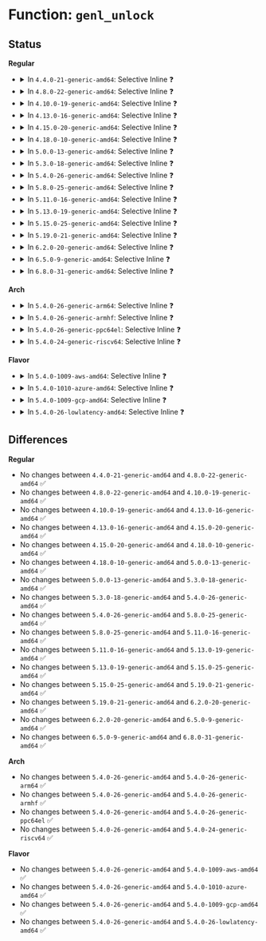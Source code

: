 # Function: <code>genl_unlock</code>

## Status
<b>Regular</b>
<ul>
<li>
<details>
<summary>In <code>4.4.0-21-generic-amd64</code>: Selective Inline ❓</summary>

```c
void genl_unlock()
```

```json
{
  "name": "genl_unlock",
  "collision_type": "Unique Global",
  "inline_type": "Selective",
  "funcs": [
    {
      "addr": 18446744071586509072,
      "name": "genl_unlock",
      "external": true,
      "loc": "net/netlink/genetlink.c:35",
      "file": "net/netlink/genetlink.c",
      "inline": "not declared, inlined",
      "caller_inline": [
        "net/netlink/genetlink.c:genl_lock_done",
        "net/netlink/genetlink.c:genl_lock_dumpit",
        "net/netlink/genetlink.c:genl_family_rcv_msg",
        "net/netlink/genetlink.c:genl_rcv_msg",
        "net/netlink/genetlink.c:ctrl_getfamily",
        "net/netlink/genetlink.c:genl_unregister_family",
        "net/netlink/genetlink.c:genl_unregister_family"
      ],
      "caller_func": []
    }
  ],
  "symbols": [
    {
      "addr": 18446744071586509072,
      "name": "genl_unlock",
      "section": ".text",
      "bind": "STB_GLOBAL",
      "size": 23
    }
  ]
}
```
</details>
</li>
<li>
<details>
<summary>In <code>4.8.0-22-generic-amd64</code>: Selective Inline ❓</summary>

```c
void genl_unlock()
```

```json
{
  "name": "genl_unlock",
  "collision_type": "Unique Global",
  "inline_type": "Selective",
  "funcs": [
    {
      "addr": 18446744071586955605,
      "name": "genl_unlock",
      "external": true,
      "loc": "net/netlink/genetlink.c:35",
      "file": "net/netlink/genetlink.c",
      "inline": "not declared, inlined",
      "caller_inline": [
        "net/netlink/genetlink.c:ctrl_getfamily",
        "net/netlink/genetlink.c:genl_rcv_msg",
        "net/netlink/genetlink.c:genl_family_rcv_msg",
        "net/netlink/genetlink.c:genl_lock_done",
        "net/netlink/genetlink.c:genl_lock_dumpit",
        "net/netlink/genetlink.c:genl_lock_start",
        "net/netlink/genetlink.c:genl_unregister_family",
        "net/netlink/genetlink.c:genl_unregister_family"
      ],
      "caller_func": []
    }
  ],
  "symbols": [
    {
      "addr": 18446744071586951376,
      "name": "genl_unlock",
      "section": ".text",
      "bind": "STB_GLOBAL",
      "size": 23
    }
  ]
}
```
</details>
</li>
<li>
<details>
<summary>In <code>4.10.0-19-generic-amd64</code>: Selective Inline ❓</summary>

```c
void genl_unlock()
```

```json
{
  "name": "genl_unlock",
  "collision_type": "Unique Global",
  "inline_type": "Selective",
  "funcs": [
    {
      "addr": 18446744071587150645,
      "name": "genl_unlock",
      "external": true,
      "loc": "net/netlink/genetlink.c:36",
      "file": "net/netlink/genetlink.c",
      "inline": "not declared, inlined",
      "caller_inline": [
        "net/netlink/genetlink.c:ctrl_getfamily",
        "net/netlink/genetlink.c:genl_rcv_msg",
        "net/netlink/genetlink.c:genl_family_rcv_msg",
        "net/netlink/genetlink.c:genl_lock_done",
        "net/netlink/genetlink.c:genl_lock_dumpit",
        "net/netlink/genetlink.c:genl_lock_start",
        "net/netlink/genetlink.c:genl_unregister_family",
        "net/netlink/genetlink.c:genl_unregister_family"
      ],
      "caller_func": []
    }
  ],
  "symbols": [
    {
      "addr": 18446744071587146352,
      "name": "genl_unlock",
      "section": ".text",
      "bind": "STB_GLOBAL",
      "size": 23
    }
  ]
}
```
</details>
</li>
<li>
<details>
<summary>In <code>4.13.0-16-generic-amd64</code>: Selective Inline ❓</summary>

```c
void genl_unlock()
```

```json
{
  "name": "genl_unlock",
  "collision_type": "Unique Global",
  "inline_type": "Selective",
  "funcs": [
    {
      "addr": 18446744071587281562,
      "name": "genl_unlock",
      "external": true,
      "loc": "net/netlink/genetlink.c:36",
      "file": "net/netlink/genetlink.c",
      "inline": "not declared, inlined",
      "caller_inline": [
        "net/netlink/genetlink.c:ctrl_getfamily",
        "net/netlink/genetlink.c:genl_rcv_msg",
        "net/netlink/genetlink.c:genl_family_rcv_msg",
        "net/netlink/genetlink.c:genl_lock_done",
        "net/netlink/genetlink.c:genl_lock_dumpit",
        "net/netlink/genetlink.c:genl_lock_start",
        "net/netlink/genetlink.c:genl_unregister_family",
        "net/netlink/genetlink.c:genl_unregister_family"
      ],
      "caller_func": []
    }
  ],
  "symbols": [
    {
      "addr": 18446744071587277296,
      "name": "genl_unlock",
      "section": ".text",
      "bind": "STB_GLOBAL",
      "size": 23
    }
  ]
}
```
</details>
</li>
<li>
<details>
<summary>In <code>4.15.0-20-generic-amd64</code>: Selective Inline ❓</summary>

```c
void genl_unlock()
```

```json
{
  "name": "genl_unlock",
  "collision_type": "Unique Global",
  "inline_type": "Selective",
  "funcs": [
    {
      "addr": 18446744071587801642,
      "name": "genl_unlock",
      "external": true,
      "loc": "net/netlink/genetlink.c:37",
      "file": "net/netlink/genetlink.c",
      "inline": "not declared, inlined",
      "caller_inline": [
        "net/netlink/genetlink.c:ctrl_getfamily",
        "net/netlink/genetlink.c:genl_rcv_msg",
        "net/netlink/genetlink.c:genl_family_rcv_msg",
        "net/netlink/genetlink.c:genl_lock_done",
        "net/netlink/genetlink.c:genl_lock_dumpit",
        "net/netlink/genetlink.c:genl_lock_start",
        "net/netlink/genetlink.c:genl_unregister_family",
        "net/netlink/genetlink.c:genl_unregister_family"
      ],
      "caller_func": []
    }
  ],
  "symbols": [
    {
      "addr": 18446744071587797280,
      "name": "genl_unlock",
      "section": ".text",
      "bind": "STB_GLOBAL",
      "size": 23
    }
  ]
}
```
</details>
</li>
<li>
<details>
<summary>In <code>4.18.0-10-generic-amd64</code>: Selective Inline ❓</summary>

```c
void genl_unlock()
```

```json
{
  "name": "genl_unlock",
  "collision_type": "Unique Global",
  "inline_type": "Selective",
  "funcs": [
    {
      "addr": 18446744071588143199,
      "name": "genl_unlock",
      "external": true,
      "loc": "net/netlink/genetlink.c:37",
      "file": "net/netlink/genetlink.c",
      "inline": "not declared, inlined",
      "caller_inline": [
        "net/netlink/genetlink.c:ctrl_getfamily",
        "net/netlink/genetlink.c:genl_rcv_msg",
        "net/netlink/genetlink.c:genl_family_rcv_msg",
        "net/netlink/genetlink.c:genl_lock_done",
        "net/netlink/genetlink.c:genl_lock_dumpit",
        "net/netlink/genetlink.c:genl_lock_start",
        "net/netlink/genetlink.c:genl_unregister_family",
        "net/netlink/genetlink.c:genl_unregister_family"
      ],
      "caller_func": []
    }
  ],
  "symbols": [
    {
      "addr": 18446744071588140064,
      "name": "genl_unlock",
      "section": ".text",
      "bind": "STB_GLOBAL",
      "size": 23
    }
  ]
}
```
</details>
</li>
<li>
<details>
<summary>In <code>5.0.0-13-generic-amd64</code>: Selective Inline ❓</summary>

```c
void genl_unlock()
```

```json
{
  "name": "genl_unlock",
  "collision_type": "Unique Global",
  "inline_type": "Selective",
  "funcs": [
    {
      "addr": 18446744071588325919,
      "name": "genl_unlock",
      "external": true,
      "loc": "net/netlink/genetlink.c:37",
      "file": "net/netlink/genetlink.c",
      "inline": "not declared, inlined",
      "caller_inline": [
        "net/netlink/genetlink.c:ctrl_getfamily",
        "net/netlink/genetlink.c:genl_rcv_msg",
        "net/netlink/genetlink.c:genl_family_rcv_msg",
        "net/netlink/genetlink.c:genl_lock_done",
        "net/netlink/genetlink.c:genl_lock_dumpit",
        "net/netlink/genetlink.c:genl_lock_start",
        "net/netlink/genetlink.c:genl_unregister_family",
        "net/netlink/genetlink.c:genl_unregister_family"
      ],
      "caller_func": []
    }
  ],
  "symbols": [
    {
      "addr": 18446744071588322784,
      "name": "genl_unlock",
      "section": ".text",
      "bind": "STB_GLOBAL",
      "size": 23
    }
  ]
}
```
</details>
</li>
<li>
<details>
<summary>In <code>5.3.0-18-generic-amd64</code>: Selective Inline ❓</summary>

```c
void genl_unlock()
```

```json
{
  "name": "genl_unlock",
  "collision_type": "Unique Global",
  "inline_type": "Selective",
  "funcs": [
    {
      "addr": 18446744071588724253,
      "name": "genl_unlock",
      "external": true,
      "loc": "net/netlink/genetlink.c:37",
      "file": "net/netlink/genetlink.c",
      "inline": "not declared, inlined",
      "caller_inline": [
        "net/netlink/genetlink.c:ctrl_getfamily",
        "net/netlink/genetlink.c:genl_rcv_msg",
        "net/netlink/genetlink.c:genl_family_rcv_msg",
        "net/netlink/genetlink.c:genl_lock_done",
        "net/netlink/genetlink.c:genl_lock_dumpit",
        "net/netlink/genetlink.c:genl_lock_start",
        "net/netlink/genetlink.c:genl_unregister_family",
        "net/netlink/genetlink.c:genl_unregister_family"
      ],
      "caller_func": []
    }
  ],
  "symbols": [
    {
      "addr": 18446744071588721088,
      "name": "genl_unlock",
      "section": ".text",
      "bind": "STB_GLOBAL",
      "size": 23
    }
  ]
}
```
</details>
</li>
<li>
<details>
<summary>In <code>5.4.0-26-generic-amd64</code>: Selective Inline ❓</summary>

```c
void genl_unlock()
```

```json
{
  "name": "genl_unlock",
  "collision_type": "Unique Global",
  "inline_type": "Selective",
  "funcs": [
    {
      "addr": 18446744071588947917,
      "name": "genl_unlock",
      "external": true,
      "loc": "net/netlink/genetlink.c:37",
      "file": "net/netlink/genetlink.c",
      "inline": "not declared, inlined",
      "caller_inline": [
        "net/netlink/genetlink.c:ctrl_getfamily",
        "net/netlink/genetlink.c:genl_rcv_msg",
        "net/netlink/genetlink.c:genl_family_rcv_msg",
        "net/netlink/genetlink.c:genl_lock_done",
        "net/netlink/genetlink.c:genl_lock_dumpit",
        "net/netlink/genetlink.c:genl_lock_start",
        "net/netlink/genetlink.c:genl_unregister_family",
        "net/netlink/genetlink.c:genl_unregister_family"
      ],
      "caller_func": []
    }
  ],
  "symbols": [
    {
      "addr": 18446744071588944752,
      "name": "genl_unlock",
      "section": ".text",
      "bind": "STB_GLOBAL",
      "size": 23
    }
  ]
}
```
</details>
</li>
<li>
<details>
<summary>In <code>5.8.0-25-generic-amd64</code>: Selective Inline ❓</summary>

```c
void genl_unlock()
```

```json
{
  "name": "genl_unlock",
  "collision_type": "Unique Global",
  "inline_type": "Selective",
  "funcs": [
    {
      "addr": 18446744071589844315,
      "name": "genl_unlock",
      "external": true,
      "loc": "net/netlink/genetlink.c:37",
      "file": "net/netlink/genetlink.c",
      "inline": "not declared, inlined",
      "caller_inline": [
        "net/netlink/genetlink.c:ctrl_getfamily",
        "net/netlink/genetlink.c:genl_rcv_msg",
        "net/netlink/genetlink.c:genl_family_rcv_msg_dumpit",
        "net/netlink/genetlink.c:genl_lock_done",
        "net/netlink/genetlink.c:genl_lock_dumpit",
        "net/netlink/genetlink.c:genl_start",
        "net/netlink/genetlink.c:genl_unregister_family",
        "net/netlink/genetlink.c:genl_unregister_family"
      ],
      "caller_func": []
    }
  ],
  "symbols": [
    {
      "addr": 18446744071589836336,
      "name": "genl_unlock",
      "section": ".text",
      "bind": "STB_GLOBAL",
      "size": 23
    }
  ]
}
```
</details>
</li>
<li>
<details>
<summary>In <code>5.11.0-16-generic-amd64</code>: Selective Inline ❓</summary>

```c
void genl_unlock()
```

```json
{
  "name": "genl_unlock",
  "collision_type": "Unique Global",
  "inline_type": "Selective",
  "funcs": [
    {
      "addr": 18446744071589880091,
      "name": "genl_unlock",
      "external": true,
      "loc": "net/netlink/genetlink.c:37",
      "file": "net/netlink/genetlink.c",
      "inline": "not declared, inlined",
      "caller_inline": [
        "net/netlink/genetlink.c:ctrl_getfamily",
        "net/netlink/genetlink.c:genl_rcv_msg",
        "net/netlink/genetlink.c:genl_family_rcv_msg_dumpit",
        "net/netlink/genetlink.c:genl_lock_done",
        "net/netlink/genetlink.c:genl_lock_dumpit",
        "net/netlink/genetlink.c:genl_start",
        "net/netlink/genetlink.c:genl_unregister_family",
        "net/netlink/genetlink.c:genl_unregister_family"
      ],
      "caller_func": []
    }
  ],
  "symbols": [
    {
      "addr": 18446744071589872768,
      "name": "genl_unlock",
      "section": ".text",
      "bind": "STB_GLOBAL",
      "size": 23
    }
  ]
}
```
</details>
</li>
<li>
<details>
<summary>In <code>5.13.0-19-generic-amd64</code>: Selective Inline ❓</summary>

```c
void genl_unlock()
```

```json
{
  "name": "genl_unlock",
  "collision_type": "Unique Global",
  "inline_type": "Selective",
  "funcs": [
    {
      "addr": 18446744071589782663,
      "name": "genl_unlock",
      "external": true,
      "loc": "net/netlink/genetlink.c:37",
      "file": "net/netlink/genetlink.c",
      "inline": "not declared, inlined",
      "caller_inline": [
        "net/netlink/genetlink.c:genl_bind",
        "net/netlink/genetlink.c:ctrl_getfamily",
        "net/netlink/genetlink.c:genl_rcv_msg",
        "net/netlink/genetlink.c:genl_family_rcv_msg_dumpit",
        "net/netlink/genetlink.c:genl_lock_done",
        "net/netlink/genetlink.c:genl_lock_dumpit",
        "net/netlink/genetlink.c:genl_start",
        "net/netlink/genetlink.c:genl_unregister_family",
        "net/netlink/genetlink.c:genl_unregister_family"
      ],
      "caller_func": []
    }
  ],
  "symbols": [
    {
      "addr": 18446744071589778800,
      "name": "genl_unlock",
      "section": ".text",
      "bind": "STB_GLOBAL",
      "size": 23
    }
  ]
}
```
</details>
</li>
<li>
<details>
<summary>In <code>5.15.0-25-generic-amd64</code>: Selective Inline ❓</summary>

```c
void genl_unlock()
```

```json
{
  "name": "genl_unlock",
  "collision_type": "Unique Global",
  "inline_type": "Selective",
  "funcs": [
    {
      "addr": 18446744071590542087,
      "name": "genl_unlock",
      "external": true,
      "loc": "net/netlink/genetlink.c:37",
      "file": "net/netlink/genetlink.c",
      "inline": "not declared, inlined",
      "caller_inline": [
        "net/netlink/genetlink.c:genl_bind",
        "net/netlink/genetlink.c:ctrl_getfamily",
        "net/netlink/genetlink.c:genl_rcv_msg",
        "net/netlink/genetlink.c:genl_family_rcv_msg_dumpit",
        "net/netlink/genetlink.c:genl_lock_done",
        "net/netlink/genetlink.c:genl_lock_dumpit",
        "net/netlink/genetlink.c:genl_start",
        "net/netlink/genetlink.c:genl_unregister_family",
        "net/netlink/genetlink.c:genl_unregister_family"
      ],
      "caller_func": []
    }
  ],
  "symbols": [
    {
      "addr": 18446744071590538224,
      "name": "genl_unlock",
      "section": ".text",
      "bind": "STB_GLOBAL",
      "size": 23
    }
  ]
}
```
</details>
</li>
<li>
<details>
<summary>In <code>5.19.0-21-generic-amd64</code>: Selective Inline ❓</summary>

```c
void genl_unlock()
```

```json
{
  "name": "genl_unlock",
  "collision_type": "Unique Global",
  "inline_type": "Selective",
  "funcs": [
    {
      "addr": 18446744071592151851,
      "name": "genl_unlock",
      "external": true,
      "loc": "net/netlink/genetlink.c:37",
      "file": "net/netlink/genetlink.c",
      "inline": "not declared, inlined",
      "caller_inline": [
        "net/netlink/genetlink.c:genl_bind",
        "net/netlink/genetlink.c:ctrl_getfamily",
        "net/netlink/genetlink.c:genl_rcv_msg",
        "net/netlink/genetlink.c:genl_family_rcv_msg_dumpit",
        "net/netlink/genetlink.c:genl_lock_done",
        "net/netlink/genetlink.c:genl_lock_dumpit",
        "net/netlink/genetlink.c:genl_start",
        "net/netlink/genetlink.c:genl_unregister_family",
        "net/netlink/genetlink.c:genl_unregister_family"
      ],
      "caller_func": []
    }
  ],
  "symbols": [
    {
      "addr": 18446744071592147344,
      "name": "genl_unlock",
      "section": ".text",
      "bind": "STB_GLOBAL",
      "size": 29
    }
  ]
}
```
</details>
</li>
<li>
<details>
<summary>In <code>6.2.0-20-generic-amd64</code>: Selective Inline ❓</summary>

```c
void genl_unlock()
```

```json
{
  "name": "genl_unlock",
  "collision_type": "Unique Global",
  "inline_type": "Selective",
  "funcs": [
    {
      "addr": 18446744071593982359,
      "name": "genl_unlock",
      "external": true,
      "loc": "net/netlink/genetlink.c:37",
      "file": "net/netlink/genetlink.c",
      "inline": "not declared, inlined",
      "caller_inline": [
        "net/netlink/genetlink.c:ctrl_getfamily",
        "net/netlink/genetlink.c:genl_rcv_msg",
        "net/netlink/genetlink.c:genl_family_rcv_msg_dumpit",
        "net/netlink/genetlink.c:genl_lock_done",
        "net/netlink/genetlink.c:genl_lock_dumpit",
        "net/netlink/genetlink.c:genl_start",
        "net/netlink/genetlink.c:genl_unregister_family",
        "net/netlink/genetlink.c:genl_unregister_family"
      ],
      "caller_func": []
    }
  ],
  "symbols": [
    {
      "addr": 18446744071593971792,
      "name": "genl_unlock",
      "section": ".text",
      "bind": "STB_GLOBAL",
      "size": 29
    }
  ]
}
```
</details>
</li>
<li>
<details>
<summary>In <code>6.5.0-9-generic-amd64</code>: Selective Inline ❓</summary>

```c
void genl_unlock()
```

```json
{
  "name": "genl_unlock",
  "collision_type": "Unique Global",
  "inline_type": "Selective",
  "funcs": [
    {
      "addr": 18446744071594360343,
      "name": "genl_unlock",
      "external": true,
      "loc": "net/netlink/genetlink.c:37",
      "file": "net/netlink/genetlink.c",
      "inline": "not declared, inlined",
      "caller_inline": [
        "net/netlink/genetlink.c:ctrl_getfamily",
        "net/netlink/genetlink.c:genl_rcv_msg",
        "net/netlink/genetlink.c:genl_family_rcv_msg_dumpit",
        "net/netlink/genetlink.c:genl_lock_done",
        "net/netlink/genetlink.c:genl_lock_dumpit",
        "net/netlink/genetlink.c:genl_start",
        "net/netlink/genetlink.c:genl_unregister_family",
        "net/netlink/genetlink.c:genl_unregister_family"
      ],
      "caller_func": []
    }
  ],
  "symbols": [
    {
      "addr": 18446744071594348896,
      "name": "genl_unlock",
      "section": ".text",
      "bind": "STB_GLOBAL",
      "size": 29
    }
  ]
}
```
</details>
</li>
<li>
<details>
<summary>In <code>6.8.0-31-generic-amd64</code>: Selective Inline ❓</summary>

```c
void genl_unlock()
```

```json
{
  "name": "genl_unlock",
  "collision_type": "Unique Global",
  "inline_type": "Selective",
  "funcs": [
    {
      "addr": 18446744071595160375,
      "name": "genl_unlock",
      "external": true,
      "loc": "net/netlink/genetlink.c:37",
      "file": "net/netlink/genetlink.c",
      "inline": "not declared, inlined",
      "caller_inline": [
        "net/netlink/genetlink.c:ctrl_getfamily",
        "net/netlink/genetlink.c:genl_rcv_msg",
        "net/netlink/genetlink.c:genl_family_rcv_msg_dumpit",
        "net/netlink/genetlink.c:genl_done",
        "net/netlink/genetlink.c:genl_dumpit",
        "net/netlink/genetlink.c:genl_start",
        "net/netlink/genetlink.c:genl_unregister_family",
        "net/netlink/genetlink.c:genl_unregister_family"
      ],
      "caller_func": []
    }
  ],
  "symbols": [
    {
      "addr": 18446744071595148160,
      "name": "genl_unlock",
      "section": ".text",
      "bind": "STB_GLOBAL",
      "size": 29
    }
  ]
}
```
</details>
</li>
</ul>
<b>Arch</b>
<ul>
<li>
<details>
<summary>In <code>5.4.0-26-generic-arm64</code>: Selective Inline ❓</summary>

```c
void genl_unlock()
```

```json
{
  "name": "genl_unlock",
  "collision_type": "Unique Global",
  "inline_type": "Selective",
  "funcs": [
    {
      "addr": 18446603336502549128,
      "name": "genl_unlock",
      "external": true,
      "loc": "net/netlink/genetlink.c:37",
      "file": "net/netlink/genetlink.c",
      "inline": "not declared, inlined",
      "caller_inline": [
        "net/netlink/genetlink.c:ctrl_getfamily",
        "net/netlink/genetlink.c:genl_rcv_msg",
        "net/netlink/genetlink.c:genl_family_rcv_msg",
        "net/netlink/genetlink.c:genl_lock_done",
        "net/netlink/genetlink.c:genl_lock_dumpit",
        "net/netlink/genetlink.c:genl_lock_start",
        "net/netlink/genetlink.c:genl_unregister_family",
        "net/netlink/genetlink.c:genl_unregister_family"
      ],
      "caller_func": []
    }
  ],
  "symbols": [
    {
      "addr": 18446603336502543984,
      "name": "genl_unlock",
      "section": ".text",
      "bind": "STB_GLOBAL",
      "size": 36
    }
  ]
}
```
</details>
</li>
<li>
<details>
<summary>In <code>5.4.0-26-generic-armhf</code>: Selective Inline ❓</summary>

```c
void genl_unlock()
```

```json
{
  "name": "genl_unlock",
  "collision_type": "Unique Global",
  "inline_type": "Selective",
  "funcs": [
    {
      "addr": 3235254656,
      "name": "genl_unlock",
      "external": true,
      "loc": "net/netlink/genetlink.c:37",
      "file": "net/netlink/genetlink.c",
      "inline": "not declared, inlined",
      "caller_inline": [
        "net/netlink/genetlink.c:ctrl_getfamily",
        "net/netlink/genetlink.c:genl_rcv_msg",
        "net/netlink/genetlink.c:genl_family_rcv_msg",
        "net/netlink/genetlink.c:genl_lock_done",
        "net/netlink/genetlink.c:genl_lock_dumpit",
        "net/netlink/genetlink.c:genl_lock_start",
        "net/netlink/genetlink.c:genl_unregister_family",
        "net/netlink/genetlink.c:genl_unregister_family"
      ],
      "caller_func": []
    }
  ],
  "symbols": [
    {
      "addr": 3235251080,
      "name": "genl_unlock",
      "section": ".text",
      "bind": "STB_GLOBAL",
      "size": 36
    }
  ]
}
```
</details>
</li>
<li>
<details>
<summary>In <code>5.4.0-26-generic-ppc64el</code>: Selective Inline ❓</summary>

```c
void genl_unlock()
```

```json
{
  "name": "genl_unlock",
  "collision_type": "Unique Global",
  "inline_type": "Selective",
  "funcs": [
    {
      "addr": 13835058055296124128,
      "name": "genl_unlock",
      "external": true,
      "loc": "net/netlink/genetlink.c:37",
      "file": "net/netlink/genetlink.c",
      "inline": "not declared, inlined",
      "caller_inline": [
        "net/netlink/genetlink.c:ctrl_getfamily",
        "net/netlink/genetlink.c:genl_rcv_msg",
        "net/netlink/genetlink.c:genl_family_rcv_msg",
        "net/netlink/genetlink.c:genl_lock_done",
        "net/netlink/genetlink.c:genl_lock_dumpit",
        "net/netlink/genetlink.c:genl_lock_start",
        "net/netlink/genetlink.c:genl_unregister_family",
        "net/netlink/genetlink.c:genl_unregister_family"
      ],
      "caller_func": []
    }
  ],
  "symbols": [
    {
      "addr": 13835058055296118752,
      "name": "genl_unlock",
      "section": ".text",
      "bind": "STB_GLOBAL",
      "size": 60
    }
  ]
}
```
</details>
</li>
<li>
<details>
<summary>In <code>5.4.0-24-generic-riscv64</code>: Selective Inline ❓</summary>

```c
void genl_unlock()
```

```json
{
  "name": "genl_unlock",
  "collision_type": "Unique Global",
  "inline_type": "Selective",
  "funcs": [
    {
      "addr": 18446743936278711216,
      "name": "genl_unlock",
      "external": true,
      "loc": "net/netlink/genetlink.c:37",
      "file": "net/netlink/genetlink.c",
      "inline": "not declared, inlined",
      "caller_inline": [
        "net/netlink/genetlink.c:ctrl_getfamily",
        "net/netlink/genetlink.c:genl_rcv_msg",
        "net/netlink/genetlink.c:genl_family_rcv_msg",
        "net/netlink/genetlink.c:genl_lock_done",
        "net/netlink/genetlink.c:genl_lock_dumpit",
        "net/netlink/genetlink.c:genl_lock_start",
        "net/netlink/genetlink.c:genl_unregister_family",
        "net/netlink/genetlink.c:genl_unregister_family"
      ],
      "caller_func": []
    }
  ],
  "symbols": [
    {
      "addr": 18446743936278707306,
      "name": "genl_unlock",
      "section": ".text",
      "bind": "STB_GLOBAL",
      "size": 42
    }
  ]
}
```
</details>
</li>
</ul>
<b>Flavor</b>
<ul>
<li>
<details>
<summary>In <code>5.4.0-1009-aws-amd64</code>: Selective Inline ❓</summary>

```c
void genl_unlock()
```

```json
{
  "name": "genl_unlock",
  "collision_type": "Unique Global",
  "inline_type": "Selective",
  "funcs": [
    {
      "addr": 18446744071588554301,
      "name": "genl_unlock",
      "external": true,
      "loc": "net/netlink/genetlink.c:37",
      "file": "net/netlink/genetlink.c",
      "inline": "not declared, inlined",
      "caller_inline": [
        "net/netlink/genetlink.c:ctrl_getfamily",
        "net/netlink/genetlink.c:genl_rcv_msg",
        "net/netlink/genetlink.c:genl_family_rcv_msg",
        "net/netlink/genetlink.c:genl_lock_done",
        "net/netlink/genetlink.c:genl_lock_dumpit",
        "net/netlink/genetlink.c:genl_lock_start",
        "net/netlink/genetlink.c:genl_unregister_family",
        "net/netlink/genetlink.c:genl_unregister_family"
      ],
      "caller_func": []
    }
  ],
  "symbols": [
    {
      "addr": 18446744071588551136,
      "name": "genl_unlock",
      "section": ".text",
      "bind": "STB_GLOBAL",
      "size": 23
    }
  ]
}
```
</details>
</li>
<li>
<details>
<summary>In <code>5.4.0-1010-azure-amd64</code>: Selective Inline ❓</summary>

```c
void genl_unlock()
```

```json
{
  "name": "genl_unlock",
  "collision_type": "Unique Global",
  "inline_type": "Selective",
  "funcs": [
    {
      "addr": 18446744071588266285,
      "name": "genl_unlock",
      "external": true,
      "loc": "net/netlink/genetlink.c:37",
      "file": "net/netlink/genetlink.c",
      "inline": "not declared, inlined",
      "caller_inline": [
        "net/netlink/genetlink.c:ctrl_getfamily",
        "net/netlink/genetlink.c:genl_rcv_msg",
        "net/netlink/genetlink.c:genl_family_rcv_msg",
        "net/netlink/genetlink.c:genl_lock_done",
        "net/netlink/genetlink.c:genl_lock_dumpit",
        "net/netlink/genetlink.c:genl_lock_start",
        "net/netlink/genetlink.c:genl_unregister_family",
        "net/netlink/genetlink.c:genl_unregister_family"
      ],
      "caller_func": []
    }
  ],
  "symbols": [
    {
      "addr": 18446744071588263120,
      "name": "genl_unlock",
      "section": ".text",
      "bind": "STB_GLOBAL",
      "size": 23
    }
  ]
}
```
</details>
</li>
<li>
<details>
<summary>In <code>5.4.0-1009-gcp-amd64</code>: Selective Inline ❓</summary>

```c
void genl_unlock()
```

```json
{
  "name": "genl_unlock",
  "collision_type": "Unique Global",
  "inline_type": "Selective",
  "funcs": [
    {
      "addr": 18446744071588886477,
      "name": "genl_unlock",
      "external": true,
      "loc": "net/netlink/genetlink.c:37",
      "file": "net/netlink/genetlink.c",
      "inline": "not declared, inlined",
      "caller_inline": [
        "net/netlink/genetlink.c:ctrl_getfamily",
        "net/netlink/genetlink.c:genl_rcv_msg",
        "net/netlink/genetlink.c:genl_family_rcv_msg",
        "net/netlink/genetlink.c:genl_lock_done",
        "net/netlink/genetlink.c:genl_lock_dumpit",
        "net/netlink/genetlink.c:genl_lock_start",
        "net/netlink/genetlink.c:genl_unregister_family",
        "net/netlink/genetlink.c:genl_unregister_family"
      ],
      "caller_func": []
    }
  ],
  "symbols": [
    {
      "addr": 18446744071588883312,
      "name": "genl_unlock",
      "section": ".text",
      "bind": "STB_GLOBAL",
      "size": 23
    }
  ]
}
```
</details>
</li>
<li>
<details>
<summary>In <code>5.4.0-26-lowlatency-amd64</code>: Selective Inline ❓</summary>

```c
void genl_unlock()
```

```json
{
  "name": "genl_unlock",
  "collision_type": "Unique Global",
  "inline_type": "Selective",
  "funcs": [
    {
      "addr": 18446744071589028541,
      "name": "genl_unlock",
      "external": true,
      "loc": "net/netlink/genetlink.c:37",
      "file": "net/netlink/genetlink.c",
      "inline": "not declared, inlined",
      "caller_inline": [
        "net/netlink/genetlink.c:ctrl_getfamily",
        "net/netlink/genetlink.c:genl_rcv_msg",
        "net/netlink/genetlink.c:genl_family_rcv_msg",
        "net/netlink/genetlink.c:genl_lock_done",
        "net/netlink/genetlink.c:genl_lock_dumpit",
        "net/netlink/genetlink.c:genl_lock_start",
        "net/netlink/genetlink.c:genl_unregister_family",
        "net/netlink/genetlink.c:genl_unregister_family"
      ],
      "caller_func": []
    }
  ],
  "symbols": [
    {
      "addr": 18446744071589025376,
      "name": "genl_unlock",
      "section": ".text",
      "bind": "STB_GLOBAL",
      "size": 23
    }
  ]
}
```
</details>
</li>
</ul>

## Differences
<b>Regular</b>
<ul>
<li>
No changes between <code>4.4.0-21-generic-amd64</code> and <code>4.8.0-22-generic-amd64</code> ✅
</li>
<li>
No changes between <code>4.8.0-22-generic-amd64</code> and <code>4.10.0-19-generic-amd64</code> ✅
</li>
<li>
No changes between <code>4.10.0-19-generic-amd64</code> and <code>4.13.0-16-generic-amd64</code> ✅
</li>
<li>
No changes between <code>4.13.0-16-generic-amd64</code> and <code>4.15.0-20-generic-amd64</code> ✅
</li>
<li>
No changes between <code>4.15.0-20-generic-amd64</code> and <code>4.18.0-10-generic-amd64</code> ✅
</li>
<li>
No changes between <code>4.18.0-10-generic-amd64</code> and <code>5.0.0-13-generic-amd64</code> ✅
</li>
<li>
No changes between <code>5.0.0-13-generic-amd64</code> and <code>5.3.0-18-generic-amd64</code> ✅
</li>
<li>
No changes between <code>5.3.0-18-generic-amd64</code> and <code>5.4.0-26-generic-amd64</code> ✅
</li>
<li>
No changes between <code>5.4.0-26-generic-amd64</code> and <code>5.8.0-25-generic-amd64</code> ✅
</li>
<li>
No changes between <code>5.8.0-25-generic-amd64</code> and <code>5.11.0-16-generic-amd64</code> ✅
</li>
<li>
No changes between <code>5.11.0-16-generic-amd64</code> and <code>5.13.0-19-generic-amd64</code> ✅
</li>
<li>
No changes between <code>5.13.0-19-generic-amd64</code> and <code>5.15.0-25-generic-amd64</code> ✅
</li>
<li>
No changes between <code>5.15.0-25-generic-amd64</code> and <code>5.19.0-21-generic-amd64</code> ✅
</li>
<li>
No changes between <code>5.19.0-21-generic-amd64</code> and <code>6.2.0-20-generic-amd64</code> ✅
</li>
<li>
No changes between <code>6.2.0-20-generic-amd64</code> and <code>6.5.0-9-generic-amd64</code> ✅
</li>
<li>
No changes between <code>6.5.0-9-generic-amd64</code> and <code>6.8.0-31-generic-amd64</code> ✅
</li>
</ul>
<b>Arch</b>
<ul>
<li>
No changes between <code>5.4.0-26-generic-amd64</code> and <code>5.4.0-26-generic-arm64</code> ✅
</li>
<li>
No changes between <code>5.4.0-26-generic-amd64</code> and <code>5.4.0-26-generic-armhf</code> ✅
</li>
<li>
No changes between <code>5.4.0-26-generic-amd64</code> and <code>5.4.0-26-generic-ppc64el</code> ✅
</li>
<li>
No changes between <code>5.4.0-26-generic-amd64</code> and <code>5.4.0-24-generic-riscv64</code> ✅
</li>
</ul>
<b>Flavor</b>
<ul>
<li>
No changes between <code>5.4.0-26-generic-amd64</code> and <code>5.4.0-1009-aws-amd64</code> ✅
</li>
<li>
No changes between <code>5.4.0-26-generic-amd64</code> and <code>5.4.0-1010-azure-amd64</code> ✅
</li>
<li>
No changes between <code>5.4.0-26-generic-amd64</code> and <code>5.4.0-1009-gcp-amd64</code> ✅
</li>
<li>
No changes between <code>5.4.0-26-generic-amd64</code> and <code>5.4.0-26-lowlatency-amd64</code> ✅
</li>
</ul>

